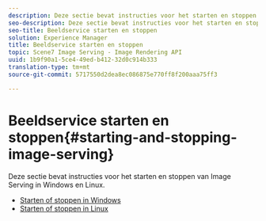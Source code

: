 ```yaml
---
description: Deze sectie bevat instructies voor het starten en stoppen van Image Serving in Windows en Linux.
seo-description: Deze sectie bevat instructies voor het starten en stoppen van Image Serving in Windows en Linux.
seo-title: Beeldservice starten en stoppen
solution: Experience Manager
title: Beeldservice starten en stoppen
topic: Scene7 Image Serving - Image Rendering API
uuid: 1b9f90a1-5ce4-49ed-b412-32d0c914b333
translation-type: tm+mt
source-git-commit: 5717550d2dea8ec086875e770ff8f200aaa75ff3

---
```



# Beeldservice starten en stoppen{#starting-and-stopping-image-serving}

Deze sectie bevat instructies voor het starten en stoppen van Image Serving in Windows en Linux.

* [Starten of stoppen in Windows](t-startstop-windows.md)
* [Starten of stoppen in Linux](t-startstop-linux.md)
